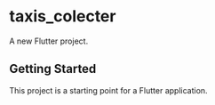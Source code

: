 # taxis_colecter

A new Flutter project.

## Getting Started

This project is a starting point for a Flutter application.

